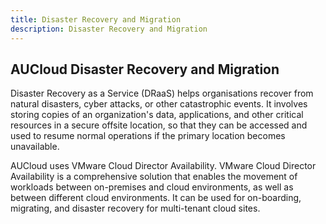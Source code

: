 ```yaml
---
title: Disaster Recovery and Migration
description: Disaster Recovery and Migration
---
```


## AUCloud Disaster Recovery and Migration

Disaster Recovery as a Service (DRaaS) helps organisations recover from natural disasters, cyber attacks, or other catastrophic events. It involves storing copies of an organization's data, applications, and other critical resources in a secure offsite location, so that they can be accessed and used to resume normal operations if the primary location becomes unavailable.

AUCloud uses VMware Cloud Director Availability. VMware Cloud Director Availability is a comprehensive solution that enables the movement of workloads between on-premises and cloud environments, as well as between different cloud environments. It can be used for on-boarding, migrating, and disaster recovery for multi-tenant cloud sites.

